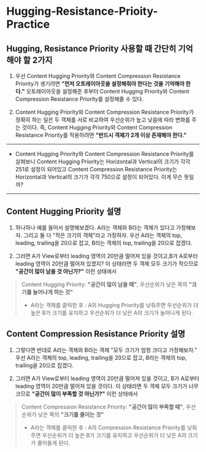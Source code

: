 # Hugging-Resistance-Prioity-Practice

## Hugging, Resistance Priority 사용할 때 간단히 기억해야 할 2가지 

1. 우선 Content Hugging Priority와 Content Compression Resistance Priority가 생기려면 **"먼저 오토레이아웃을 설정해줘야 한다는 것을 기억해야 한다."** 오토레이아웃을 설정해준 후부터 Content Hugging Priority와 Content Compression Resistance Priority를 설정해줄 수 있다. 

2. Content Hugging Priority와 Content Compression Resistance Priority가 정확히 하는 일은 두 객체를 서로 비교하여 우선순위가 높고 낮음에 따라 변화를 주는 것이다. 즉, Content Hugging Priority와 Content Compression Resistance Priority를 적용하려면 **"반드시 객체가 2개 이상 존재해야 한다."**

--------------

* Content Hugging Priority와 Content Compression Resistance Priority를 살펴보니 Content Hugging Priority는 Horizontal과 Vertical의 크기가 각각 251로 설정이 되어있고 Content Compression Resistance Priority는 Horizontal과 Vertical의 크기가 각각 750으로 설정이 되어있다. 이게 무슨 뜻일까? 

--------------

## Content Hugging Priority 설명 

1. 하나하나 예를 들어서 설명해보겠다. A라는 객체와 B라는 객체가 있다고 가정해보자. 그리고 둘 다 "작은 크기의 객체"라고 가정하자. 우선 A라는 객체의 top, leading, trailing을 20으로 잡고, B라는 객체의 top, trailing을 20으로 잡겠다. 

2. 그러면 A가 View로부터 leading 영역이 20만큼 떨어져 있을 것이고,B가 A로부터 leading 영역이 20만큼 떨어져 있겠지? 이 상태라면 두 객체 모두 크기가 작으므로 **"공간이 많이 남을 것 아닌가?"** 이런 상태에서

> Content Hugging Priority: **"공간이 많이 남을 때"**, 우선순위가 낮은 쪽의 **"크기를 늘어나게 하는 것"**
> - A라는 객체를 클릭한 후 : 
> A의 Hugging Priority를 낮춰주면 우선순위가 더 높은 B가 크기를 유지하고 우선순위가 더 낮은 A의 크기가 늘어나게 된다.	


## Content Compression Resistance Priority 설명

1. 그렇다면 반대로 A라는 객체와 B라는 객체 "모두 크기가 엄청 크다고 가정해보자."
우선 A라는 객체의 top, leading, trailing을 20으로 잡고, B라는 객체의 top, trailing을 20으로 잡겠다. 

2. 그러면 A가 View로부터 leading 영역이 20만큼 떨어져 있을 것이고, B가 A로부터 leading 영역이 20만큼 떨어져 있을 것이다.
이 상태라면 두 객체 모두 크기가 너무 크므로 **"공간이 많이 부족할 것 아닌가?"** 이런 상태에서 

> Content Compression Resistance Priority: **"공간이 많이 부족할 때"**, 우선순위가 낮은 쪽의 **"크기를 줄이는 것"**
> - A라는 객체를 클릭한 후 :
> A의 Compression Resistance Priority를 낮춰주면 우선순위가 더 높은 B가 크기를 유지하고 우선순위가 더 낮은 A의 크기가 줄어들게 된다.


